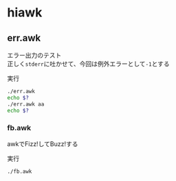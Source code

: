 # hiawk
## err.awk
エラー出力のテスト  
正しく`stderr`に吐かせて、今回は例外エラーとして`-1`とする
  
実行
```bash
./err.awk
echo $?
./err.awk aa
echo $?
```

### fb.awk
awkでFizz!してBuzz!する  
  
実行
```bash
./fb.awk
```
